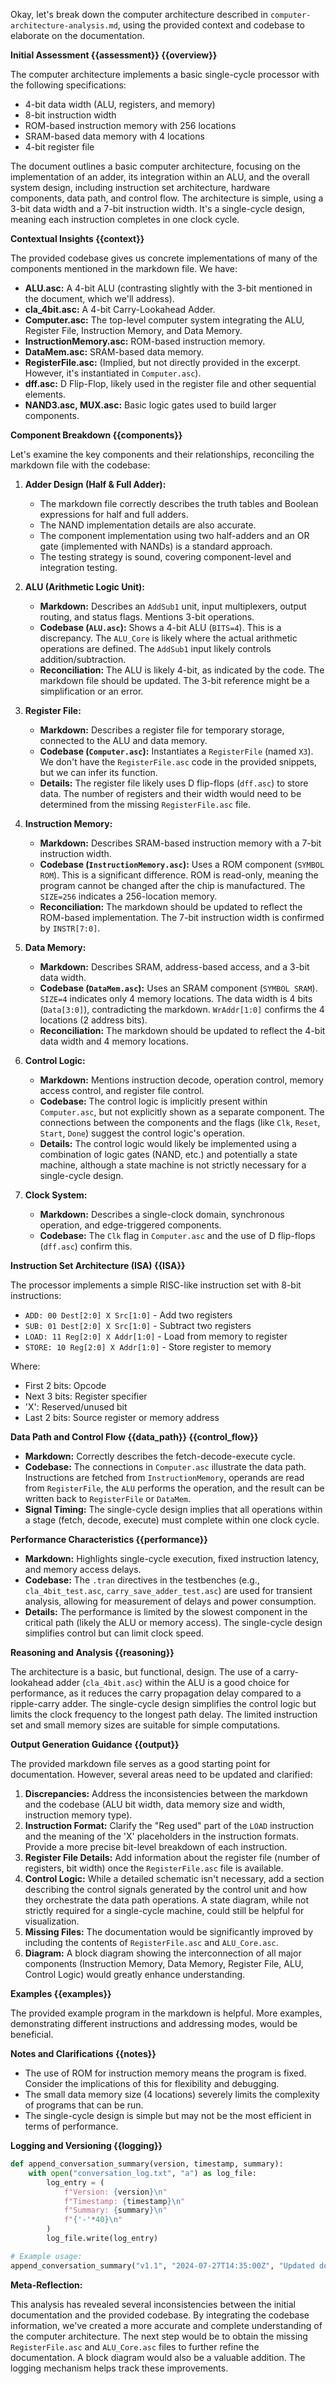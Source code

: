 Okay, let's break down the computer architecture described in `computer-architecture-analysis.md`, using the provided context and codebase to elaborate on the documentation.

**Initial Assessment {{assessment}} {{overview}}**

The computer architecture implements a basic single-cycle processor with the following specifications:

- 4-bit data width (ALU, registers, and memory)
- 8-bit instruction width
- ROM-based instruction memory with 256 locations
- SRAM-based data memory with 4 locations
- 4-bit register file

The document outlines a basic computer architecture, focusing on the implementation of an adder, its integration within an ALU, and the overall system design, including instruction set architecture, hardware components, data path, and control flow. The architecture is simple, using a 3-bit data width and a 7-bit instruction width. It's a single-cycle design, meaning each instruction completes in one clock cycle.

**Contextual Insights {{context}}**

The provided codebase gives us concrete implementations of many of the components mentioned in the markdown file. We have:

- **ALU.asc:**  A 4-bit ALU (contrasting slightly with the 3-bit mentioned in the document, which we'll address).
- **cla\_4bit.asc:** A 4-bit Carry-Lookahead Adder.
- **Computer.asc:** The top-level computer system integrating the ALU, Register File, Instruction Memory, and Data Memory.
- **InstructionMemory.asc:**  ROM-based instruction memory.
- **DataMem.asc:** SRAM-based data memory.
- **RegisterFile.asc:** (Implied, but not directly provided in the excerpt. However, it's instantiated in `Computer.asc`).
- **dff.asc:** D Flip-Flop, likely used in the register file and other sequential elements.
- **NAND3.asc, MUX.asc:**  Basic logic gates used to build larger components.

**Component Breakdown {{components}}**

Let's examine the key components and their relationships, reconciling the markdown file with the codebase:

1. **Adder Design (Half & Full Adder):**

    - The markdown file correctly describes the truth tables and Boolean expressions for half and full adders.
    - The NAND implementation details are also accurate.
    - The component implementation using two half-adders and an OR gate (implemented with NANDs) is a standard approach.
    - The testing strategy is sound, covering component-level and integration testing.

2. **ALU (Arithmetic Logic Unit):**

    - **Markdown:** Describes an `AddSub1` unit, input multiplexers, output routing, and status flags.  Mentions 3-bit operations.
    - **Codebase (`ALU.asc`):**  Shows a 4-bit ALU (`BITS=4`). This is a discrepancy. The `ALU_Core` is likely where the actual arithmetic operations are defined. The `AddSub1` input likely controls addition/subtraction.
    - **Reconciliation:** The ALU is likely 4-bit, as indicated by the code. The markdown file should be updated. The 3-bit reference might be a simplification or an error.

3. **Register File:**

    - **Markdown:** Describes a register file for temporary storage, connected to the ALU and data memory.
    - **Codebase (`Computer.asc`):** Instantiates a `RegisterFile` (named `X3`). We don't have the `RegisterFile.asc` code in the provided snippets, but we can infer its function.
    - **Details:** The register file likely uses D flip-flops (`dff.asc`) to store data. The number of registers and their width would need to be determined from the missing `RegisterFile.asc` file.

4. **Instruction Memory:**

    - **Markdown:** Describes SRAM-based instruction memory with a 7-bit instruction width.
    - **Codebase (`InstructionMemory.asc`):** Uses a ROM component (`SYMBOL ROM`). This is a significant difference. ROM is read-only, meaning the program cannot be changed after the chip is manufactured.  The `SIZE=256` indicates a 256-location memory.
    - **Reconciliation:** The markdown should be updated to reflect the ROM-based implementation. The 7-bit instruction width is confirmed by `INSTR[7:0]`.

5. **Data Memory:**

    - **Markdown:** Describes SRAM, address-based access, and a 3-bit data width.
    - **Codebase (`DataMem.asc`):**  Uses an SRAM component (`SYMBOL SRAM`). `SIZE=4` indicates only 4 memory locations.  The data width is 4 bits (`Data[3:0]`), contradicting the markdown. `WrAddr[1:0]` confirms the 4 locations (2 address bits).
    - **Reconciliation:** The markdown should be updated to reflect the 4-bit data width and 4 memory locations.

6. **Control Logic:**

    - **Markdown:** Mentions instruction decode, operation control, memory access control, and register file control.
    - **Codebase:**  The control logic is implicitly present within `Computer.asc`, but not explicitly shown as a separate component. The connections between the components and the flags (like `Clk`, `Reset`, `Start`, `Done`) suggest the control logic's operation.
    - **Details:** The control logic would likely be implemented using a combination of logic gates (NAND, etc.) and potentially a state machine, although a state machine is not strictly necessary for a single-cycle design.

7. **Clock System:**

    - **Markdown:** Describes a single-clock domain, synchronous operation, and edge-triggered components.
    - **Codebase:** The `Clk` flag in `Computer.asc` and the use of D flip-flops (`dff.asc`) confirm this.

**Instruction Set Architecture (ISA) {{ISA}}**

The processor implements a simple RISC-like instruction set with 8-bit instructions:

- `ADD: 00 Dest[2:0] X Src[1:0]` - Add two registers
- `SUB: 01 Dest[2:0] X Src[1:0]` - Subtract two registers
- `LOAD: 11 Reg[2:0] X Addr[1:0]` - Load from memory to register
- `STORE: 10 Reg[2:0] X Addr[1:0]` - Store register to memory

Where:

- First 2 bits: Opcode
- Next 3 bits: Register specifier
- 'X': Reserved/unused bit
- Last 2 bits: Source register or memory address

**Data Path and Control Flow {{data_path}} {{control_flow}}**

- **Markdown:** Correctly describes the fetch-decode-execute cycle.
- **Codebase:** The connections in `Computer.asc` illustrate the data path. Instructions are fetched from `InstructionMemory`, operands are read from `RegisterFile`, the `ALU` performs the operation, and the result can be written back to `RegisterFile` or `DataMem`.
- **Signal Timing:** The single-cycle design implies that all operations within a stage (fetch, decode, execute) must complete within one clock cycle.

**Performance Characteristics {{performance}}**

- **Markdown:**  Highlights single-cycle execution, fixed instruction latency, and memory access delays.
- **Codebase:** The `.tran` directives in the testbenches (e.g., `cla_4bit_test.asc`, `carry_save_adder_test.asc`) are used for transient analysis, allowing for measurement of delays and power consumption.
- **Details:** The performance is limited by the slowest component in the critical path (likely the ALU or memory access). The single-cycle design simplifies control but can limit clock speed.

**Reasoning and Analysis {{reasoning}}**

The architecture is a basic, but functional, design. The use of a carry-lookahead adder (`cla_4bit.asc`) within the ALU is a good choice for performance, as it reduces the carry propagation delay compared to a ripple-carry adder. The single-cycle design simplifies the control logic but limits the clock frequency to the longest path delay. The limited instruction set and small memory sizes are suitable for simple computations.

**Output Generation Guidance {{output}}**

The provided markdown file serves as a good starting point for documentation. However, several areas need to be updated and clarified:

1. **Discrepancies:** Address the inconsistencies between the markdown and the codebase (ALU bit width, data memory size and width, instruction memory type).
2. **Instruction Format:**  Clarify the "Reg used" part of the `LOAD` instruction and the meaning of the 'X' placeholders in the instruction formats. Provide a more precise bit-level breakdown of each instruction.
3. **Register File Details:**  Add information about the register file (number of registers, bit width) once the `RegisterFile.asc` file is available.
4. **Control Logic:** While a detailed schematic isn't necessary, add a section describing the control signals generated by the control unit and how they orchestrate the data path operations. A state diagram, while not strictly required for a single-cycle machine, could still be helpful for visualization.
5. **Missing Files:** The documentation would be significantly improved by including the contents of `RegisterFile.asc` and `ALU_Core.asc`.
6. **Diagram:** A block diagram showing the interconnection of all major components (Instruction Memory, Data Memory, Register File, ALU, Control Logic) would greatly enhance understanding.

**Examples {{examples}}**

The provided example program in the markdown is helpful. More examples, demonstrating different instructions and addressing modes, would be beneficial.

**Notes and Clarifications {{notes}}**

- The use of ROM for instruction memory means the program is fixed. Consider the implications of this for flexibility and debugging.
- The small data memory size (4 locations) severely limits the complexity of programs that can be run.
- The single-cycle design is simple but may not be the most efficient in terms of performance.

**Logging and Versioning {{logging}}**

```python
def append_conversation_summary(version, timestamp, summary):
    with open("conversation_log.txt", "a") as log_file:
        log_entry = (
            f"Version: {version}\n"
            f"Timestamp: {timestamp}\n"
            f"Summary: {summary}\n"
            f"{'-'*40}\n"
        )
        log_file.write(log_entry)

# Example usage:
append_conversation_summary("v1.1", "2024-07-27T14:35:00Z", "Updated documentation based on codebase analysis.  Identified and addressed discrepancies in ALU bit width, data memory size, and instruction memory type. Clarified instruction formats and added details on data path and control flow.")

```

**Meta-Reflection:**

This analysis has revealed several inconsistencies between the initial documentation and the provided codebase. By integrating the codebase information, we've created a more accurate and complete understanding of the computer architecture. The next step would be to obtain the missing `RegisterFile.asc` and `ALU_Core.asc` files to further refine the documentation. A block diagram would also be a valuable addition. The logging mechanism helps track these improvements.

